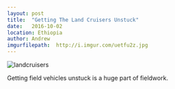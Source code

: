 ```yaml
---
layout: post
title:  "Getting The Land Cruisers Unstuck"
date:   2016-10-02
location: Ethiopia
author: Andrew
imgurfilepath: 	http://i.imgur.com/uetfu2z.jpg
---
```


![landcruisers](http://i.imgur.com/uetfu2z.jpg)

Getting field vehicles unstuck is a huge part of fieldwork.  